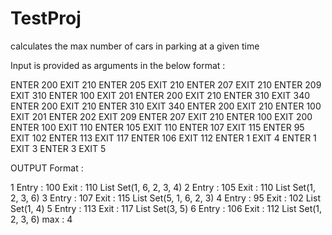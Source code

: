 # TestProj 

calculates the max number of cars in parking at a given time

Input is provided as arguments in the below format :

ENTER 200 EXIT 210 ENTER 205 EXIT 210 ENTER 207 EXIT 210 ENTER 209 EXIT 310 ENTER 100 EXIT 201
ENTER 200 EXIT 210 ENTER 310 EXIT 340 ENTER 200 EXIT 210 ENTER 310 EXIT 340
ENTER 200 EXIT 210 ENTER 100 EXIT 201 ENTER 202 EXIT 209 ENTER 207 EXIT 210 ENTER 100 EXIT 200 
ENTER 100 EXIT 110 ENTER 105 EXIT 110 ENTER 107 EXIT 115 ENTER 95 EXIT 102 ENTER 113 EXIT 117 ENTER 106 EXIT 112
ENTER 1 EXIT 4 ENTER 1 EXIT 3 ENTER 3 EXIT 5


OUTPUT Format :

1 Entry : 100 Exit : 110 List Set(1, 6, 2, 3, 4)
2 Entry : 105 Exit : 110 List Set(1, 2, 3, 6)
3 Entry : 107 Exit : 115 List Set(5, 1, 6, 2, 3)
4 Entry : 95 Exit : 102 List Set(1, 4)
5 Entry : 113 Exit : 117 List Set(3, 5)
6 Entry : 106 Exit : 112 List Set(1, 2, 3, 6)
max : 4


